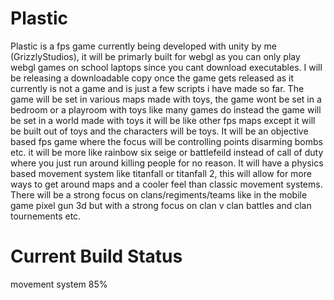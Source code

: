 # Plastic
Plastic is a fps game currently being developed with unity by me (GrizzlyStudios), it will be primarly built for webgl as you can only play webgl games on school laptops since you cant download executables.
I will be releasing a downloadable copy once the game gets released as it currently is not a game and is just a few scripts i have made so far.
The game will be set in various maps made with toys, the game wont be set in a bedroom or a playroom with toys like many games do instead the game will be set in a world made with toys it will be like other fps maps except it will be built out of toys and the characters will be toys. It will be an objective based fps game where the focus will be controlling points disarming bombs etc. it will be more like rainbow six seige or battlefeild instead of call of duty where you just run around killing people for no reason.
It will have a physics based movement system like titanfall or titanfall 2, this will allow for more ways to get around maps and a cooler feel than classic movement systems.
There will be a strong focus on clans/regiments/teams like in the mobile game pixel gun 3d but with a strong focus on clan v clan battles and clan tournements etc.


# Current Build Status
movement system 85%
